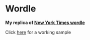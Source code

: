 # Wordle

**My replica
of [New York Times wordle](https://www.nytimes.com/games/wordle/index.html)**

Click [here](https://wordle.aniketg.me/) for a working sample